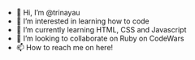 - 👋 Hi, I’m @trinayau
- 👀 I’m interested in learning how to code
- 🌱 I’m currently learning HTML, CSS and Javascript
- 💞️ I’m looking to collaborate on Ruby on CodeWars
- 📫 How to reach me on here!

<!---
trinayau/trinayau is a ✨ special ✨ repository because its `README.md` (this file) appears on your GitHub profile.
You can click the Preview link to take a look at your changes.
--->
